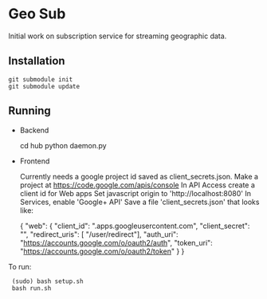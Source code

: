 Geo Sub
=======

Initial work on subscription service for streaming geographic data.

Installation
------

    git submodule init
    git submodule update

Running
------

* Backend


    cd hub
    python daemon.py

* Frontend

     Currently needs a google project id saved as client_secrets.json.
     Make a project at https://code.google.com/apis/console
     In API Access create a client id for Web apps
     Set javascript origin to 'http://localhost:8080'
     In Services, enable 'Google+ API'
     Save a file 'client_secrets.json' that looks like:



    { "web":
    { "client_id": "<yourid>.apps.googleusercontent.com",
      "client_secret": "<yoursecret>",
      "redirect_uris": [ "/user/redirect"],
      "auth_uri": "https://accounts.google.com/o/oauth2/auth",
      "token_uri": "https://accounts.google.com/o/oauth2/token"
    }
    }

To run:



     (sudo) bash setup.sh
     bash run.sh

